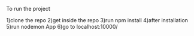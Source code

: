 To run the project 

1)clone the repo
2)get inside the repo
3)run npm install
4)after installation 
5)run nodemon App
6)go to localhost:10000/
